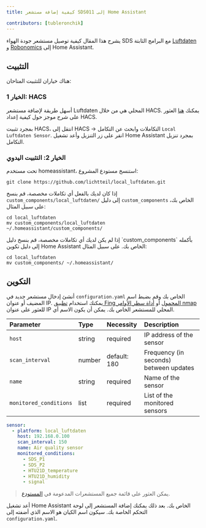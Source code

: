 ```yaml
---
title: كيفية إضافة مستشعر SDS011 إلى Home Assistant

contributors: [tubleronchik]
---
```


يشرح هذا المقال كيفية توصيل مستشعر جودة الهواء SDS مع البرامج الثابتة [Luftdaten](https://github.com/opendata-stuttgart/sensors-software) و [Robonomics](https://github.com/airalab/sensors-software) إلى Home Assistant.

## التثبيت 
هناك خياران للتثبيت المتاحان:

### الخيار 1: HACS

أسهل طريقة لإضافة مستشعر Luftdaten المحلي هي من خلال HACS. يمكنك [هنا](https://hacs.xyz/docs/setup/download/) العثور على شرح موجز حول كيفية إعداد HACS.

بمجرد تثبيت HACS، انتقل إلى HACS -> التكاملات وابحث عن التكامل `Local Luftdaten Sensor`. انقر على زر التنزيل وأعد تشغيل Home Assistant بمجرد تنزيل التكامل.
<robo-wiki-picture src="sds-hacs.png"/>

### الخيار 2: التثبيت اليدوي

تحت مستخدم homeassistant، استنسخ مستودع المشروع:

<code-helper copy>

  ```shell
  git clone https://github.com/lichtteil/local_luftdaten.git
  ```
</code-helper>

إذا كان لديك بالفعل أي تكاملات مخصصة، قم بنسخ `custom_components/local_luftdaten/` إلى دليل `custom_components` الخاص بك، على سبيل المثال:

<code-helper copy>

  ```
  cd local_luftdaten
  mv custom_components/local_luftdaten ~/.homeassistant/custom_components/
  ```
</code-helper>
إذا لم يكن لديك أي تكاملات مخصصة، قم بنسخ دليل `custom_components` بأكمله إلى دليل تكوين Home Assistant الخاص بك. على سبيل المثال:

<code-helper copy>

  ```
  cd local_luftdaten
  mv custom_components/ ~/.homeassistant/
  ```
</code-helper>

## التكوين

أنشئ إدخال مستشعر جديد في `configuration.yaml` الخاص بك وقم بضبط اسم المضيف أو عنوان IP. يمكنك استخدام [تطبيق Fing المحمول](https://www.fing.com/products) أو [أداة سطر الأوامر nmap](https://vitux.com/find-devices-connected-to-your-network-with-nmap/) للعثور على عنوان IP المحلي للمستشعر الخاص بك. يمكن أن يكون الاسم أي.

|Parameter              |Type    | Necessity    | Description
|:----------------------|:-------|:------------ |:------------
|`host`                 | string | required     | IP address of the sensor
|`scan_interval`        | number | default: 180 | Frequency (in seconds) between updates
|`name`                 | string | required     | Name of the sensor
|`monitored_conditions` | list   | required     | List of the monitored sensors

<code-helper copy>

  ```yaml
  sensor:
    - platform: local_luftdaten
      host: 192.168.0.100
      scan_interval: 150
      name: Air quality sensor
      monitored_conditions:
        - SDS_P1
        - SDS_P2
        - HTU21D_temperature
        - HTU21D_humidity
        - signal
  ```
</code-helper>

> يمكن العثور على قائمة جميع المستشعرات المدعومة في [المستودع](https://github.com/lichtteil/local_luftdaten).

أعد تشغيل Home Assistant الخاص بك.
بعد ذلك يمكنك إضافة المستشعر إلى لوحة التحكم الخاصة بك. سيكون اسم الكيان هو الاسم الذي أضفته إلى `configuration.yaml`.
<robo-wiki-picture src="sds-configuration-card.png"/>